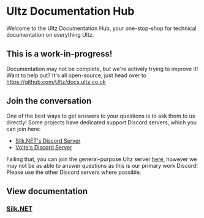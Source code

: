 # Ultz Documentation Hub

Welcome to the Ultz Documentation Hub, your one-stop-shop for technical documentation on everything Ultz.

## This is a work-in-progress!
Documentation may not be complete, but we're actively trying to improve it! Want to help out? It's all open-source, just head over to https://github.com/Ultz/docs.ultz.co.uk

## Join the conversation
One of the best ways to get answers to your questions is to ask them to us directly! Some projects have dedicated support Discord servers, which you can join here:

- [Silk.NET's Discord Server](https://discord.gg/DTHHXRt)
- [Volte's Discord Server](https://discord.gg/H8bcFr2)

Failing that, you can join the general-purpose Ultz server [here](https://discord.gg/qk6H4zq), however we may not be as able to answer questions as this is our primary work Discord! Please use the other Discord servers where possible.

## View documentation

<a href="/Silk.NET"><h3>Silk.NET</h3></a>

